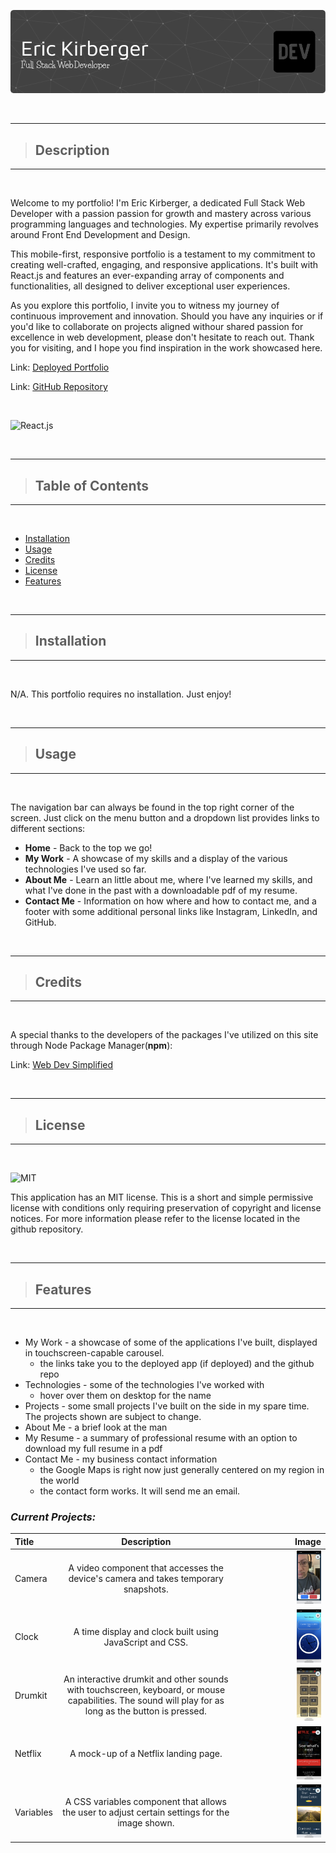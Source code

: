 ![](./public/assets/images/readme-header-image.png)

<br>

---

> ## Description

---

<br>

Welcome to my portfolio! I'm Eric Kirberger, a dedicated Full Stack Web Developer with a passion passion for growth and mastery across various programming languages and technologies. My expertise primarily revolves around Front End Development and Design.

This mobile-first, responsive portfolio is a testament to my commitment to creating well-crafted, engaging, and responsive applications. It's built with React.js and features an ever-expanding array of components and functionalities, all designed to deliver exceptional user experiences.

As you explore this portfolio, I invite you to witness my journey of continuous improvement and innovation. Should you have any inquiries or if you'd like to collaborate on projects aligned withour shared passion for excellence in web development, please don't hesitate to reach out. Thank you for visiting, and I hope you find inspiration in the work showcased here.

Link: [ Deployed Portfolio](https://ekirbs.github.io/react-portfolio/ "The portfolio of Eric Kirberger.  Made with React.js.")

Link: [GitHub Repository](https://github.com/ekirbs/react-portfolio/ "The GitHub repository of my portfolio.")

<br>

![React.js](https://img.shields.io/badge/React.js-18.2.0-blue)

<br>

---

> ## Table of Contents

---

<br>

- [Installation](#installation)
- [Usage](#usage)
- [Credits](#credits)
- [License](#license)
- [Features](#features)

<br>

---

> ## Installation

---

<br>

N/A. This portfolio requires no installation. Just enjoy!

<br>

---

> ## Usage

---

<br>

The navigation bar can always be found in the top right corner of the screen. Just click on the menu button and a dropdown list provides links to different sections:

- **Home** - Back to the top we go!
- **My Work** - A showcase of my skills and a display of the various technologies I've used so far.
- **About Me** - Learn an little about me, where I've learned my skills, and what I've done in the past with a downloadable pdf of my resume.
- **Contact Me** - Information on how where and how to contact me, and a footer with some additional personal links like Instagram, LinkedIn, and GitHub.

<br>

---

> ## Credits

---

<br>

A special thanks to the developers of the packages I've utilized on this site through Node Package Manager(**npm**):

Link: [Web Dev Simplified](https://www.youtube.com/@WebDevSimplified "The Youtube channel for Web Dev Simplified.")

<br>

---

> ## License

---

<br>

![MIT](https://img.shields.io/badge/license-MIT-brightgreen)

This application has an MIT license. This is a short and simple permissive license with conditions only requiring preservation of copyright and license notices. For more information please refer to the license located in the github repository.

<br>

---

> ## Features

---

<br>

- My Work - a showcase of some of the applications I've built, displayed in touchscreen-capable carousel.
  - the links take you to the deployed app (if deployed) and the github repo
- Technologies - some of the technologies I've worked with
  - hover over them on desktop for the name
- Projects - some small projects I've built on the side in my spare time.  The projects shown are subject to change.
- About Me - a brief look at the man
- My Resume - a summary of professional resume with an option to download my full resume in a pdf
- Contact Me - my business contact information
  - the Google Maps is right now just generally centered on my region in the world
  - the contact form works. It will send me an email.

### ***Current Projects:***

| Title            | Description | Image                                                                   |
| :--------------- | :---------: | ----------------------------------------------------------------------: |
| Camera           | A video component that accesses the device's camera and takes temporary snapshots. | <img src="./public/assets/images/camera-project.jpg" width="30%">     |
| Clock            | A time display and clock built using JavaScript and CSS. | <img src="./public/assets/images/clock-project.jpg" width="30%"> |
| Drumkit          | An interactive drumkit and other sounds with touchscreen, keyboard, or mouse capabilities. The sound will play for as long as the button is pressed. | <img src="./public/assets/images/drumkit-project.jpg" width="30%"> |
| Netflix          | A mock-up of a Netflix landing page. | <img src="./public/assets/images/netflix-project.jpg" width="30%"> |
| Variables        | A CSS variables component that allows the user to adjust certain settings for the image shown. | <img src="./public/assets/images/variables-project.jpg" width="30%">      |